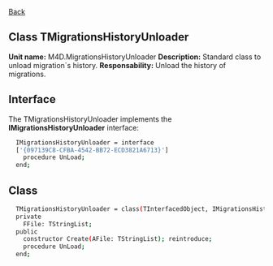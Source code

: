 [Back](CLASS_REFERENCES.md)
## Class **TMigrationsHistoryUnloader** ## 

**Unit name:** M4D.MigrationsHistoryUnloader
**Description:** Standard class to unload migration´s history.
**Responsability:** Unload the history of migrations.

## Interface ##
The TMigrationsHistoryUnloader implements the **IMigrationsHistoryUnloader** interface:
```sh
  IMigrationsHistoryUnloader = interface
  ['{097139C8-CFBA-4542-BB72-ECD3821A6713}']
    procedure UnLoad;
  end;
```

## Class ##

```sh
  TMigrationsHistoryUnloader = class(TInterfacedObject, IMigrationsHistoryUnloader)
  private
    FFile: TStringList;
  public
    constructor Create(AFile: TStringList); reintroduce;
    procedure UnLoad;
  end;
```